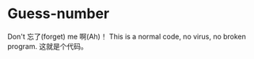 # Guess-number
Don't 忘了(forget) me 啊(Ah)！
This is a normal code, no virus, no broken program.
这就是个代码。
